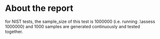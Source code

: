 # About the report

for NIST tests, the sample_size of this test is 1000000 (i.e. running .\assess 1000000) and 1000 samples are generated continuously and tested together.

<!-- (1Mb = 1K Kb = 1000 000 bit) -->
